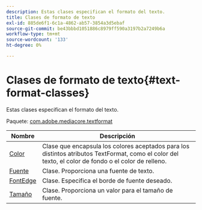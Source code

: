 ```yaml
---
description: Estas clases especifican el formato del texto.
title: Clases de formato de texto
exl-id: 885de6f1-6c1a-4862-ab57-3854a3d5ebaf
source-git-commit: be43bbbd1051886c8979ff590a3197b2a7249b6a
workflow-type: tm+mt
source-wordcount: '133'
ht-degree: 0%

---
```


# Clases de formato de texto{#text-format-classes}

Estas clases especifican el formato del texto.

Paquete: [com.adobe.mediacore.textformat](https://help.adobe.com/en_US/primetime/api/psdk/asdoc-dhls_1.4/com/adobe/mediacore/textformat/package-detail.html)

| Nombre | Descripción |
|---|---|
| [Color](https://help.adobe.com/en_US/primetime/api/psdk/asdoc-dhls_1.4/com/adobe/mediacore/textformat/Color.html) | Clase que encapsula los colores aceptados para los distintos atributos TextFormat, como el color del texto, el color de fondo o el color de relleno. |
| [Fuente](https://help.adobe.com/en_US/primetime/api/psdk/asdoc-dhls_1.4/com/adobe/mediacore/textformat/Font.html) | Clase. Proporciona una fuente de texto. |
| [FontEdge](https://help.adobe.com/en_US/primetime/api/psdk/asdoc-dhls_1.4/com/adobe/mediacore/textformat/FontEdge.html) | Clase. Especifica el borde de fuente deseado. |
| [Tamaño](https://help.adobe.com/en_US/primetime/api/psdk/asdoc-dhls_1.4/com/adobe/mediacore/textformat/Size.html) | Clase. Proporciona un valor para el tamaño de fuente. |
